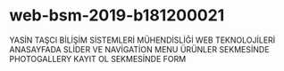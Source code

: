 # web-bsm-2019-b181200021
YASİN TAŞCI
BİLİŞİM SİSTEMLERİ MÜHENDİSLİĞİ
WEB TEKNOLOJİLERİ
ANASAYFADA SLİDER VE NAVİGATİON MENU
ÜRÜNLER SEKMESİNDE PHOTOGALLERY
KAYIT OL SEKMESİNDE FORM
